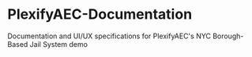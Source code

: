 # PlexifyAEC-Documentation
Documentation and UI/UX specifications for PlexifyAEC's NYC Borough-Based Jail System demo
